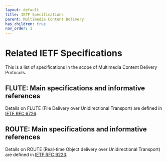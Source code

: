 ```yaml
---
layout: default
title: IETF Specifications
parent: Multimedia Content Delivery
has_children: true
nav_order: 1
---
```


# Related IETF Specifications

This is a list of specifications in the scope of Multimedia Content Delivery Protocols.

## FLUTE: Main specifications and informative references
Details on FLUTE (File Delivery over Unidirectional Transport) are defined in [IETF RFC 6726](https://datatracker.ietf.org/doc/rfc6726/).

## ROUTE: Main specifications and informative references
Details on ROUTE (Real-time Object delivery over Unidirectional Transport) are defined in [IETF RFC 9223](https://datatracker.ietf.org/doc/rfc9223/).
